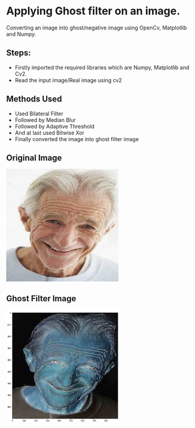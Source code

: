 # Applying Ghost filter on an image.

Converting an image into ghost/negative image using OpenCv, Matplotlib and Numpy.

## Steps:
* Firstly imported the required libraries which are Numpy, Matplotlib and Cv2.
* Read the input image/Real image using cv2

## Methods Used
* Used Bilateral Filter
* Followed by Median Blur
* Followed by Adaptive Threshold
* And at last used Bitwise Xor
* Finally converted the image into ghost filter image


## Original Image
<img src="Images/Real Photo.jpg" height="300px">

## Ghost Filter Image
<img src="Images/Ghost Filtered Image.jpg" height="300px">

